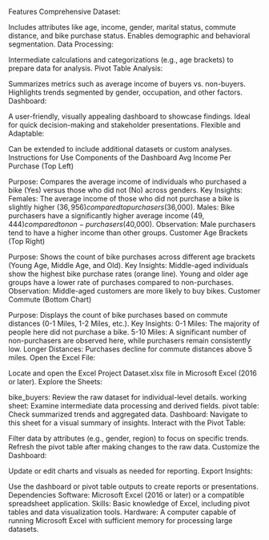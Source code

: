 Features
Comprehensive Dataset:

Includes attributes like age, income, gender, marital status, commute distance, and bike purchase status.
Enables demographic and behavioral segmentation.
Data Processing:

Intermediate calculations and categorizations (e.g., age brackets) to prepare data for analysis.
Pivot Table Analysis:

Summarizes metrics such as average income of buyers vs. non-buyers.
Highlights trends segmented by gender, occupation, and other factors.
Dashboard:

A user-friendly, visually appealing dashboard to showcase findings.
Ideal for quick decision-making and stakeholder presentations.
Flexible and Adaptable:

Can be extended to include additional datasets or custom analyses.
Instructions for Use
Components of the Dashboard
Avg Income Per Purchase (Top Left)

Purpose: Compares the average income of individuals who purchased a bike (Yes) versus those who did not (No) across genders.
Key Insights:
Females: The average income of those who did not purchase a bike is slightly higher ($36,956) compared to purchasers ($36,000).
Males: Bike purchasers have a significantly higher average income ($49,444) compared to non-purchasers ($40,000).
Observation: Male purchasers tend to have a higher income than other groups.
Customer Age Brackets (Top Right)

Purpose: Shows the count of bike purchases across different age brackets (Young Age, Middle Age, and Old).
Key Insights:
Middle-aged individuals show the highest bike purchase rates (orange line).
Young and older age groups have a lower rate of purchases compared to non-purchases.
Observation: Middle-aged customers are more likely to buy bikes.
Customer Commute (Bottom Chart)

Purpose: Displays the count of bike purchases based on commute distances (0-1 Miles, 1-2 Miles, etc.).
Key Insights:
0-1 Miles: The majority of people here did not purchase a bike.
5-10 Miles: A significant number of non-purchasers are observed here, while purchasers remain consistently low.
Longer Distances: Purchases decline for commute distances above 5 miles.
Open the Excel File:

Locate and open the Excel Project Dataset.xlsx file in Microsoft Excel (2016 or later).
Explore the Sheets:

bike_buyers: Review the raw dataset for individual-level details.
working sheet: Examine intermediate data processing and derived fields.
pivot table: Check summarized trends and aggregated data.
Dashboard: Navigate to this sheet for a visual summary of insights.
Interact with the Pivot Table:

Filter data by attributes (e.g., gender, region) to focus on specific trends.
Refresh the pivot table after making changes to the raw data.
Customize the Dashboard:

Update or edit charts and visuals as needed for reporting.
Export Insights:

Use the dashboard or pivot table outputs to create reports or presentations.
Dependencies
Software:
Microsoft Excel (2016 or later) or a compatible spreadsheet application.
Skills:
Basic knowledge of Excel, including pivot tables and data visualization tools.
Hardware:
A computer capable of running Microsoft Excel with sufficient memory for processing large datasets.
